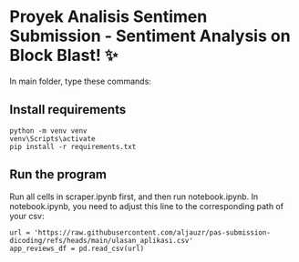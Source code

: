 # Proyek Analisis Sentimen Submission - Sentiment Analysis on Block Blast! ✨
In main folder, type these commands:

## Install requirements
```
python -m venv venv
venv\Scripts\activate
pip install -r requirements.txt
```

## Run the program
Run all cells in scraper.ipynb first, and then run notebook.ipynb.
In notebook.ipynb, you need to adjust this line to the corresponding path of your csv:
```
url = 'https://raw.githubusercontent.com/aljauzr/pas-submission-dicoding/refs/heads/main/ulasan_aplikasi.csv'
app_reviews_df = pd.read_csv(url)
```
